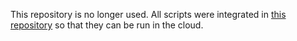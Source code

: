 This repository is no longer used. All scripts were integrated in [this repository](https://github.com/slateci/slate-server-scripts) so that they can be run in the cloud.
